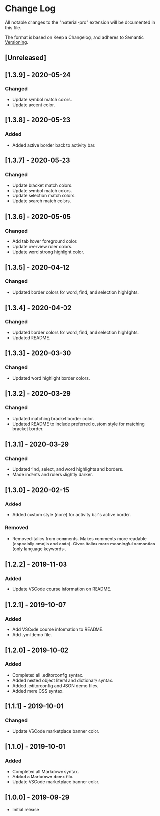 # Change Log

All notable changes to the "material-pro" extension will be documented in this file.

The format is based on [Keep a Changelog](https://keepachangelog.com/en/1.0.0/), and adheres to [Semantic Versioning](https://semver.org/spec/v2.0.0.html).

## [Unreleased]

## [1.3.9] - 2020-05-24

### Changed

* Update symbol match colors.
* Update accent color.

## [1.3.8] - 2020-05-23

### Added

* Added active border back to activity bar.

## [1.3.7] - 2020-05-23

### Changed

* Update bracket match colors.
* Update symbol match colors.
* Update selection match colors.
* Update search match colors.

## [1.3.6] - 2020-05-05

### Changed

* Add tab hover foreground color.
* Update overview ruler colors.
* Update word strong highlight color.

## [1.3.5] - 2020-04-12

### Changed

* Updated border colors for word, find, and selection highlights.

## [1.3.4] - 2020-04-02

### Changed

* Updated border colors for word, find, and selection highlights.
* Updated README.

## [1.3.3] - 2020-03-30

### Changed

* Updated word highlight border colors.

## [1.3.2] - 2020-03-29

### Changed

* Updated matching bracket border color.
* Updated README to include preferred custom style for matching bracket border.

## [1.3.1] - 2020-03-29

### Changed

* Updated find, select, and word highlights and borders.
* Made indents and rulers slightly darker.

## [1.3.0] - 2020-02-15

### Added

* Added custom style (none) for activity bar's active border.

### Removed

* Removed italics from comments. Makes comments more readable (especially emojis and code). Gives
  italics more meaningful semantics (only language keywords).

## [1.2.2] - 2019-11-03

### Added

* Update VSCode course information on README.

## [1.2.1] - 2019-10-07

### Added

- Add VSCode course information to README.
- Add .yml demo file.

## [1.2.0] - 2019-10-02

### Added

- Completed all .editorconfig syntax.
- Added nested object literal and dictionary syntax.
- Added .editorconfig and JSON demo files.
- Added more CSS syntax.

## [1.1.1] - 2019-10-01

### Changed

- Update VSCode marketplace banner color.

## [1.1.0] - 2019-10-01

### Added

- Completed all Markdown syntax.
- Added a Markdown demo file.
- Update VSCode marketplace banner color.

## [1.0.0] - 2019-09-29

- Initial release
